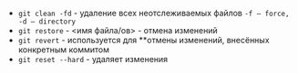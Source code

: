 - `git clean -fd` - удаление всех неотслеживаемых файлов `-f – force, -d – directory`
- `git restore` - <имя файла/ов> - отмена изменений
- `git revert` - используется для **отмены изменений, внесённых конкретным коммитом
- `git reset --hard` - удаляет изменения
